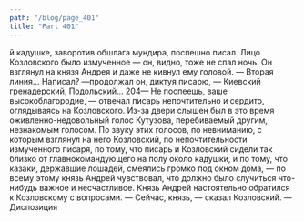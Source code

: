 ```yaml
---
path: "/blog/page_401"
title: "Part 401"
---
```


й кадушке, заворотив обшлага мундира, поспешно писал. Лицо Козловского было измученное — он, видно, тоже не спал ночь. Он взглянул на князя Андрея и даже не кивнул ему головой.
— Вторая линия... Написал? —продолжал он, диктуя писарю, — Киевский гренадерский, Подольский...
204— Не поспеешь, ваше высокоблагородие, — отвечал писарь непочтительно и сердито, оглядываясь на Козловского.
Из-за двери слышен был в это время оживленно-недовольный голос Кутузова, перебиваемый другим, незнакомым голосом. По звуку этих голосов, по невниманию, с которым взглянул на него Козловский, по непочтительности измученного писаря, по тому, что писарь и Козловский сидели так близко от главнокомандующего на полу около кадушки, и по тому, что казаки, державшие лошадей, смеялись громко под окном дома, — по всему этому князь Андрей чувствовал, что должно было случиться что-нибудь важное и несчастливое.
Князь Андрей настоятельно обратился к Козловскому с вопросами.
— Сейчас, князь, — сказал Козловский. — Диспозиция
